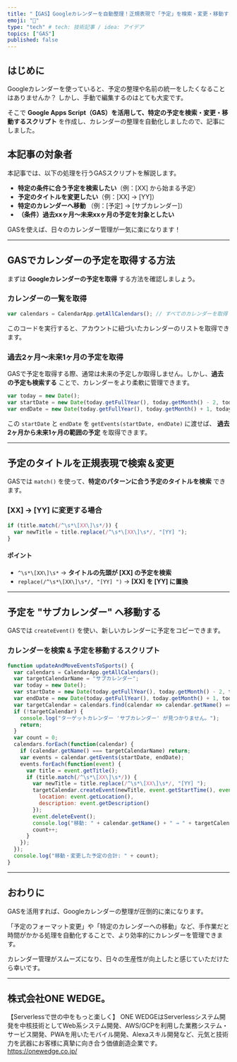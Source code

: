 ```yaml
---
title: "【GAS】Googleカレンダーを自動整理！正規表現で「予定」を検索・変更・移動する方法"
emoji: "📅"
type: "tech" # tech: 技術記事 / idea: アイデア
topics: ["GAS"]
published: false
---
```


## はじめに

Googleカレンダーを使っていると、予定の整理や名前の統一をしたくなることはありませんか？
しかし、手動で編集するのはとても大変です。

そこで **Google Apps Script（GAS）を活用して、特定の予定を検索・変更・移動するスクリプト** を作成し、カレンダーの整理を自動化しましたので、記事にしました。

## 本記事の対象者

本記事では、以下の処理を行うGASスクリプトを解説します。

- **特定の条件に合う予定を検索したい**（例：[XX] から始まる予定）
- **予定のタイトルを変更したい**（例：[XX] → [YY]）
- **特定のカレンダーへ移動** （例：[予定] → [サブカレンダー]）
- **（条件）過去xxヶ月～未来xxヶ月の予定を対象としたい**

GASを使えば、日々のカレンダー管理が一気に楽になります！

---

## GASでカレンダーの予定を取得する方法

まずは **Googleカレンダーの予定を取得** する方法を確認しましょう。

### **カレンダーの一覧を取得**

```javascript
var calendars = CalendarApp.getAllCalendars(); // すべてのカレンダーを取得
```

このコードを実行すると、アカウントに紐づいたカレンダーのリストを取得できます。

### **過去2ヶ月～未来1ヶ月の予定を取得**

GASで予定を取得する際、通常は未来の予定しか取得しません。しかし、**過去の予定も検索する** ことで、カレンダーをより柔軟に管理できます。

```javascript
var today = new Date();
var startDate = new Date(today.getFullYear(), today.getMonth() - 2, today.getDate()); // 過去2ヶ月前
var endDate = new Date(today.getFullYear(), today.getMonth() + 1, today.getDate()); // 未来1ヶ月後
```

この `startDate` と `endDate` を `getEvents(startDate, endDate)` に渡せば、
**過去2ヶ月から未来1ヶ月の範囲の予定** を取得できます。

---

## 予定のタイトルを正規表現で検索＆変更

GASでは `match()` を使って、**特定のパターンに合う予定のタイトルを検索** できます。

### **[XX] → [YY] に変更する場合**

```javascript
if (title.match(/^\s*\[XX\]\s*/)) {
  var newTitle = title.replace(/^\s*\[XX\]\s*/, "[YY] ");
}
```

#### **ポイント**
- `^\s*\[XX\]\s*` → **タイトルの先頭が [XX] の予定を検索**
- `replace(/^\s*\[XX\]\s*/, "[YY] ")` → **[XX] を [YY] に置換**

---

## 予定を "サブカレンダー" へ移動する

GASでは `createEvent()` を使い、新しいカレンダーに予定をコピーできます。

### **カレンダーを検索 & 予定を移動するスクリプト**

```javascript
function updateAndMoveEventsToSports() {
  var calendars = CalendarApp.getAllCalendars();
  var targetCalendarName = "サブカレンダー";
  var today = new Date();
  var startDate = new Date(today.getFullYear(), today.getMonth() - 2, today.getDate());
  var endDate = new Date(today.getFullYear(), today.getMonth() + 1, today.getDate());
  var targetCalendar = calendars.find(calendar => calendar.getName() === targetCalendarName);
  if (!targetCalendar) {
    console.log("ターゲットカレンダー 'サブカレンダー' が見つかりません。");
    return;
  }
  var count = 0;
  calendars.forEach(function(calendar) {
    if (calendar.getName() === targetCalendarName) return;
    var events = calendar.getEvents(startDate, endDate);
    events.forEach(function(event) {
      var title = event.getTitle();
      if (title.match(/^\s*\[XX\]\s*/)) {
        var newTitle = title.replace(/^\s*\[XX\]\s*/, "[YY] ");
        targetCalendar.createEvent(newTitle, event.getStartTime(), event.getEndTime(), {
          location: event.getLocation(),
          description: event.getDescription()
        });
        event.deleteEvent();
        console.log("移動: " + calendar.getName() + " → " + targetCalendarName + " | " + title + " → " + newTitle);
        count++;
      }
    });
  });
  console.log("移動・変更した予定の合計: " + count);
}
```

---

## おわりに

GASを活用すれば、Googleカレンダーの整理が圧倒的に楽になります。

「予定のフォーマット変更」や「特定のカレンダーへの移動」など、手作業だと時間がかかる処理を自動化することで、より効率的にカレンダーを管理できます。

カレンダー管理がスムーズになり、日々の生産性が向上したと感じていただけたら幸いです。

---
## 株式会社ONE WEDGE。
【Serverlessで世の中をもっと楽しく】
ONE WEDGEはServerlessシステム開発を中核技術としてWeb系システム開発、AWS/GCPを利用した業務システム・サービス開発、PWAを用いたモバイル開発、Alexaスキル開発など、元気と技術力を武器にお客様に真摯に向き合う価値創造企業です。
https://onewedge.co.jp/